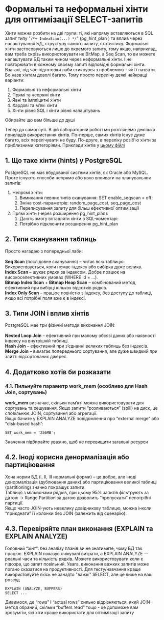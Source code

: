 # Формальні та неформальні хінти для оптимізації SELECT-запитів

Хінти можна розбити на дві групи: ті, які напряму вставляються в SQL запит типу "`/*+ IndexScan(...) */`" (pg_hint_plan ) та вплив через налаштування БД, структуру самого запиту, статистику.
Формальні хінти застосовуються лише до окремого запиту, тому якщо, наприклад, вам треба скрізь використовувати не BitMap, а Seq Scan, то ви можете налаштувати БД таким чином через неформальні хінти.
І не повторювати в кожному своєму запиті відповідні формальні хінти. 
Взагалі, під час підготовки лаби стикнувся з проблемою - як її назвати. Бо назв хінтам доволі багато. Тому просто перелічу деякі найкращі варіанти:
1. Формальні та неформальні хінти
2. Прямі та непрямі хінти
3. Явні та імпліцитні хінти
4. Хардові та м’які хінти
5. Хінти рівня SQL і хінти рівня налаштувань

Обирайте що вам більше до душі

Тепер до самої суті. В цій лабораторній роботі ми розглянемо декілька прикладів використання хінтів. По-перше, самих хінтів існує дуже багато, всіх перелічувати не буду.
По-друге, в переліку розіб'ю хінти за приблизними категоріями. Приклади хінтів у [цьому фійлі](postgresql_hints.md) 

## 1. Що таке хінти (hints) у PostgreSQL
PostgreSQL не має вбудованої системи хінтів, як Oracle або MySQL. Проте існують способи непрямо або явно впливати на планувальник запитів:
1. Непрямі хінти:
   1. Вимикання певних типів сканування: SET enable_seqscan = off;
   2. Зміна cost-параметрів: random_page_cost, seq_page_cost
   3. Переписування запиту для більш ефективної оптимізації
2. Прямі хінти (через розширення pg_hint_plan):
   1. Дають змогу вставляти хінти в SQL-коментарі:
   2. Потрібно підключити розширення pg_hint_plan

## 2. Типи сканування таблиць
Просто нагадаю з попередньої лаби:<br><br>
**Seq Scan** (послідовне сканування) – читає всю таблицю. Використовується, коли немає індексу або вибірка дуже велика.<br>
**Index Scan** – шукає рядки за індексом. Добре працює на високоселективних умовах (WHERE id = ...).<br>
**Bitmap Index Scan** + **Bitmap Heap Scan** – комбінований метод, ефективний при вибірці кількох відсотків рядків.<br>
**Index Only Scan** – працює повністю з індексу, без доступу до таблиці, якщо всі потрібні поля вже є в індексі.<br>

## 3. Типи JOIN і вплив хінтів
PostgreSQL має три фізичні методи виконання JOIN:<br><br>
**Nested Loop Join** – ефективний при малому обсязі даних або наявності індексу на внутрішній таблиці.<br>
**Hash Join** – ефективний при з’єднанні великих таблиць без індексів.<br>
**Merge Join** – вимагає попереднього сортування, але дуже швидкий при злитті відсортованих джерел.<br>

## 4. Додатково хотів би розказати
### 4.1. Пильнуйте параметр work_mem (особливо для Hash Join, сортувань)
**work_mem** визначає, скільки пам’яті можна використовувати для сортувань та хешування. Якщо запити “розливаються” (spill) на диск, це сповільнює JOIN, сортування або агрегації.<br>
Якщо бачите у EXPLAIN ANALYZE повідомлення про “external merge” або “disk-based hash”:
```postgresql
SET work_mem = '256MB';
```
Значення підбирайте уважно, щоб не перевищити загальні ресурси

## 4.2. Іноді корисна денормалізація або партиціювання
Хоча норми БД (I, II, III нормальні форми) – це добре, але іноді денормалізація (дублювання даних) або партиціювання великої таблиці (partitioning) значно покращує запити.<br>
Таблиця з мільйонами рядків, при цьому 95% запитів фільтрують за датою → Range Partition за датою дозволить “пропускати” непотрібні партиції.<br>
Якщо часто JOIN-ують невелику довідникову таблицю, можна інколи “приєднати” її колонки без JOIN (залежить від сценарію).<br>

## 4.3. Перевіряйте план виконання (EXPLAIN та EXPLAIN ANALYZE)
Головний “хінт”: без аналізу планів ви не знатимете, чому БД так працює. EXPLAIN показує очікувані витрати, а EXPLAIN ANALYZE — реальні часи та кількість рядків.
Можете використовувати коли є підозра, що запит повільний. Увага, виконання важких запитів може погано сказатися на продуктивності. Для тесту/навчання краще використовуйте якісь не занадто "важкі" SELECT, але це лише на ваш розсуд
```postgresql
EXPLAIN (ANALYZE, BUFFERS)
SELECT ...
```
Дивимося, де “rows” і “actual rows” сильно відрізняються, який JOIN-метод обраний, скільки “buffers read” тощо - це допоможе вам зрозуміти, які хіти краще використати для оптимізації запиту
